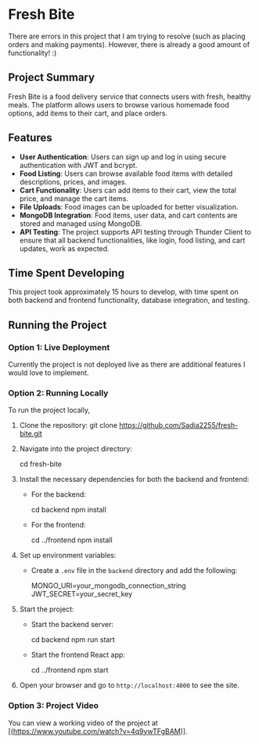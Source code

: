 # Fresh Bite

There are errors in this project that I am trying to resolve (such as placing orders and making payments). However, there is already a good amount of functionality! :)

## Project Summary
Fresh Bite is a food delivery service that connects users with fresh, healthy meals. The platform allows users to browse various homemade food options, add items to their cart, and place orders.

## Features
- **User Authentication**: Users can sign up and log in using secure authentication with JWT and bcrypt.
- **Food Listing**: Users can browse available food items with detailed descriptions, prices, and images.
- **Cart Functionality**: Users can add items to their cart, view the total price, and manage the cart items.
- **File Uploads**: Food images can be uploaded for better visualization.
- **MongoDB Integration**: Food items, user data, and cart contents are stored and managed using MongoDB.
- **API Testing**: The project supports API testing through Thunder Client to ensure that all backend functionalities, like login, food listing, and cart updates, work as expected.

## Time Spent Developing
This project took approximately 15 hours to develop, with time spent on both backend and frontend functionality, database integration, and testing.

## Running the Project

### Option 1: Live Deployment
Currently the project is not deployed live as there are additional features I would love to implement.

### Option 2: Running Locally
To run the project locally,

1. Clone the repository:
   git clone https://github.com/Sadia2255/fresh-bite.git

   
2. Navigate into the project directory:

   cd fresh-bite

4. Install the necessary dependencies for both the backend and frontend:
   - For the backend:

     cd backend
     npm install

   - For the frontend:

     cd ../frontend
     npm install


5. Set up environment variables:
   - Create a `.env` file in the `backend` directory and add the following:

     MONGO_URI=your_mongodb_connection_string
     JWT_SECRET=your_secret_key

   
6. Start the project:
   - Start the backend server:

     cd backend
     npm run start

   - Start the frontend React app:

     cd ../frontend
     npm start


7. Open your browser and go to `http://localhost:4000` to see the site.

### Option 3: Project Video
You can view a working video of the project at [(https://www.youtube.com/watch?v=4q9ywTFgBAM)].

